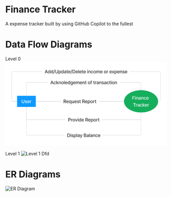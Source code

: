 # Finance Tracker
A expense tracker built by using GitHub Copilot to the fullest


# Data Flow Diagrams
Level 0
<img src="finance-tracker/public/assets/images/lvl0.jpg" alt="Level 0 Dfd">


Level 1
<img src="finance-tracker/public/assets/images/lvl1.jpg" alt="Level 1 Dfd">

# ER Diagrams
<img src="finance-tracker/public/assets/images/ER.jpg" alt="ER Diagram">

